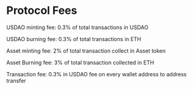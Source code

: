 # Protocol Fees

USDAO minting fee: 0.3% of total transactions in USDAO

USDAO burning fee: 0.3% of total transactions in ETH

Asset minting fee: 2% of total transaction collect in Asset token

Asset Burning fee: 3% of total transaction collected in ETH

Transaction fee: 0.3% in USDAO fee on every wallet address to address transfer

